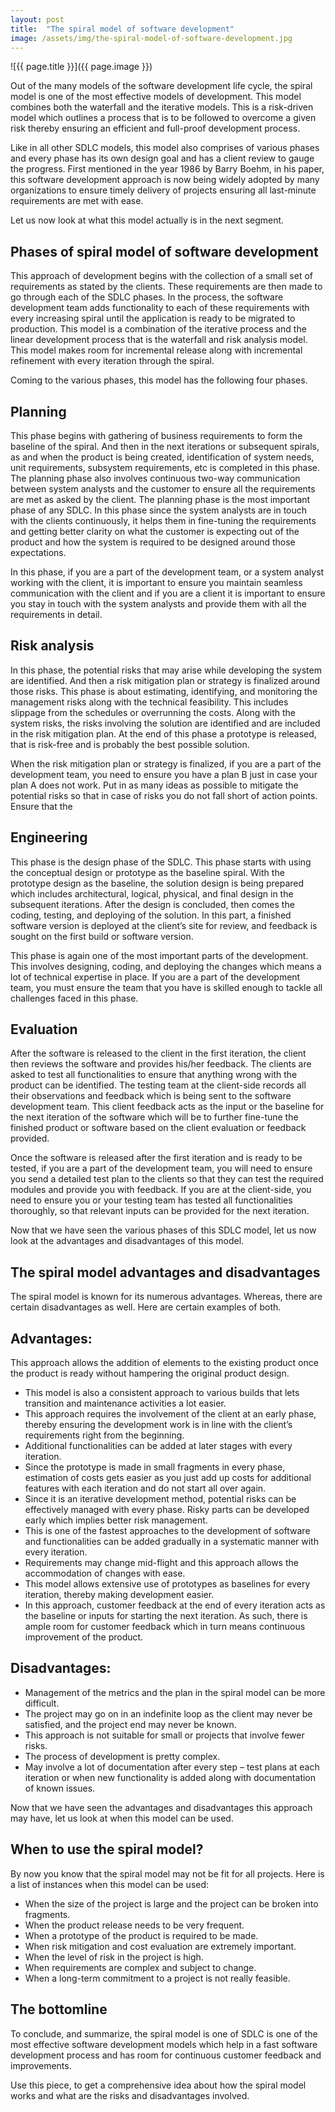 ```yaml
---
layout: post
title:  "The spiral model of software development"
image: /assets/img/the-spiral-model-of-software-development.jpg
---
```


![{{ page.title }}]({{ page.image }})

Out of the many models of the software development life cycle, the spiral model is one of the most effective models of development. This model combines both the waterfall and the iterative models. This is a risk-driven model which outlines a process that is to be followed to overcome a given risk thereby ensuring an efficient and full-proof development process.

Like in all other SDLC models, this model also comprises of various phases and every phase has its own design goal and has a client review to gauge the progress. First mentioned in the year 1986 by Barry Boehm, in his paper, this software development approach is now being widely adopted by many organizations to ensure timely delivery of projects ensuring all last-minute requirements are met with ease.

Let us now look at what this model actually is in the next segment.

## Phases of spiral model of software development
This approach of development begins with the collection of a small set of requirements as stated by the clients. These requirements are then made to go through each of the SDLC phases. In the process, the software development team adds functionality to each of these requirements with every increasing spiral until the application is ready to be migrated to production. This model is a combination of the iterative process and the linear development process that is the waterfall and risk analysis model. This model makes room for incremental release along with incremental refinement with every iteration through the spiral.

Coming to the various phases, this model has the following four phases.

## Planning
This phase begins with gathering of business requirements to form the baseline of the spiral. And then in the next iterations or subsequent spirals, as and when the product is being created, identification of system needs, unit requirements, subsystem requirements, etc is completed in this phase. The planning phase also involves continuous two-way communication between system analysts and the customer to ensure all the requirements are met as asked by the client. The planning phase is the most important phase of any SDLC. In this phase since the system analysts are in touch with the clients continuously, it helps them in fine-tuning the requirements and getting better clarity on what the customer is expecting out of the product and how the system is required to be designed around those expectations.

In this phase, if you are a part of the development team, or a system analyst working with the client, it is important to ensure you maintain seamless communication with the client and if you are a client it is important to ensure you stay in touch with the system analysts and provide them with all the requirements in detail.

## Risk analysis
In this phase, the potential risks that may arise while developing the system are identified. And then a risk mitigation plan or strategy is finalized around those risks. This phase is about estimating, identifying, and monitoring the management risks along with the technical feasibility. This includes slippage from the schedules or overrunning the costs. Along with the system risks, the risks involving the solution are identified and are included in the risk mitigation plan. At the end of this phase a prototype is released, that is risk-free and is probably the best possible solution.

When the risk mitigation plan or strategy is finalized, if you are a part of the development team, you need to ensure you have a plan B just in case your plan A does not work. Put in as many ideas as possible to mitigate the potential risks so that in case of risks you do not fall short of action points. Ensure that the

## Engineering
This phase is the design phase of the SDLC. This phase starts with using the conceptual design or prototype as the baseline spiral. With the prototype design as the baseline, the solution design is being prepared which includes architectural, logical, physical, and final design in the subsequent iterations. After the design is concluded, then comes the coding, testing, and deploying of the solution. In this part, a finished software version is deployed at the client’s site for review, and feedback is sought on the first build or software version.

This phase is again one of the most important parts of the development. This involves designing, coding, and deploying the changes which means a lot of technical expertise in place. If you are a part of the development team, you must ensure the team that you have is skilled enough to tackle all challenges faced in this phase.

## Evaluation
After the software is released to the client in the first iteration, the client then reviews the software and provides his/her feedback. The clients are asked to test all functionalities to ensure that anything wrong with the product can be identified. The testing team at the client-side records all their observations and feedback which is being sent to the software development team. This client feedback acts as the input or the baseline for the next iteration of the software which will be to further fine-tune the finished product or software based on the client evaluation or feedback provided.

Once the software is released after the first iteration and is ready to be tested, if you are a part of the development team, you will need to ensure you send a detailed test plan to the clients so that they can test the required modules and provide you with feedback. If you are at the client-side, you need to ensure you or your testing team has tested all functionalities thoroughly, so that relevant inputs can be provided for the next iteration.

Now that we have seen the various phases of this SDLC model, let us now look at the advantages and disadvantages of this model.


## The spiral model advantages and disadvantages
The spiral model is known for its numerous advantages. Whereas, there are certain disadvantages as well. Here are certain examples of both.

## Advantages:
This approach allows the addition of elements to the existing product once the product is ready without hampering the original product design.

- This model is also a consistent approach to various builds that lets transition and maintenance activities a lot easier.
- This approach requires the involvement of the client at an early phase, thereby ensuring the development work is in line with the client’s requirements right from the beginning.
- Additional functionalities can be added at later stages with every iteration.
- Since the prototype is made in small fragments in every phase, estimation of costs gets easier as you just add up costs for additional features with each iteration and do not start all over again.
- Since it is an iterative development method, potential risks can be effectively managed with every phase. Risky parts can be developed early which implies better risk management.
- This is one of the fastest approaches to the development of software and functionalities can be added gradually in a systematic manner with every iteration.
- Requirements may change mid-flight and this approach allows the accommodation of changes with ease.
- This model allows extensive use of prototypes as baselines for every iteration, thereby making development easier.
- In this approach, customer feedback at the end of every iteration acts as the baseline or inputs for starting the next iteration. As such, there is ample room for customer feedback which in turn means continuous improvement of the product.

## Disadvantages:
- Management of the metrics and the plan in the spiral model can be more difficult.
- The project may go on in an indefinite loop as the client may never be satisfied, and the project end may never be known.
- This approach is not suitable for small or projects that involve fewer risks.
- The process of development is pretty complex.
- May involve a lot of documentation after every step – test plans at each iteration or when new functionality is added along with documentation of known issues.

Now that we have seen the advantages and disadvantages this approach may have, let us look at when this model can be used.

## When to use the spiral model?
By now you know that the spiral model may not be fit for all projects. Here is a list of instances when this model can be used:

- When the size of the project is large and the project can be broken into fragments.
- When the product release needs to be very frequent.
- When a prototype of the product is required to be made.
- When risk mitigation and cost evaluation are extremely important.
- When the level of risk in the project is high.
- When requirements are complex and subject to change.
- When a long-term commitment to a project is not really feasible.
  
## The bottomline
To conclude, and summarize, the spiral model is one of SDLC is one of the most effective software development models which help in a fast software development process and has room for continuous customer feedback and improvements.

Use this piece, to get a comprehensive idea about how the spiral model works and what are the risks and disadvantages involved.
